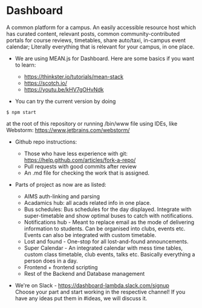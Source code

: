 # Dashboard
A common platform for a campus.
An easily accessible resource host which has curated content, relevant posts, common community-contributed portals for course reviews, timetables, share auto/taxi, in-campus event calendar; Literally everything that is relevant for your campus, in one place. 


* We are using MEAN.js for Dashboard.
    Here are some basics if you want to learn:
     - https://thinkster.io/tutorials/mean-stack
     - https://scotch.io/
     - https://youtu.be/kHV7gOHvNdk

* You can try the current version by doing 

```
$ npm start
```
at the root of this repository or running /bin/www file using IDEs, like Webstorm: https://www.jetbrains.com/webstorm/


* Github repo instructions:
     - Those who have less experience with git: https://help.github.com/articles/fork-a-repo/
     - Pull requests with good commits after review
     - An .md file for checking the work that is assigned.

*  Parts of project as now are as listed:
    - AIMS auth-linking and parsing
    - Acadamics hub: all acads related info in one place.
    - Bus schedules: Bus schedules for the day displayed. Integrate with super-timetable and show optimal buses to catch with notifications.
    - Notifications hub - Meant to replace email as the mode of delivering information to students. Can be organised into clubs, events etc. Events can also be integrated with custom timetable.
    - Lost and found - One-stop for all lost-and-found announcements.
    - Super Calendar - An integrated calendar with mess time tables, custom class timetable, club events, talks etc. Basically everything a person does in a day.
    - Frontend + frontend scripting
    - Rest of the Backend and Database management

*  We're on Slack - https://dashboard-lambda.slack.com/signup  
	Choose your part and start working in the respective channel! If you have any ideas put them in #ideas, we will discuss it.